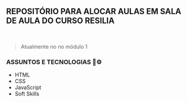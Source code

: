 ## REPOSITÓRIO PARA ALOCAR AULAS EM SALA DE AULA DO CURSO RESILIA

<br>

>Atualmente no no módulo 1


### ASSUNTOS E TECNOLOGIAS 🔧⚙

- HTML
- CSS
- JavaScript
- Soft Skills
